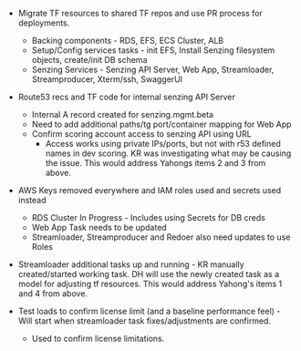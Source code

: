 - Migrate TF resources to shared TF repos and use PR process for deployments.
  - Backing components - RDS, EFS, ECS Cluster, ALB
  - Setup/Config services tasks - init EFS, Install Senzing filesystem objects, create/init DB schema
  - Senzing Services - Senzing API Server, Web App, Streamloader, Streamproducer, Xterm/ssh, SwaggerUI

- Route53 recs and TF code for internal senzing API Server
  - Internal A record created for senzing.mgmt.beta
  - Need to add additional paths/tg port/container mapping for Web App
  - Confirm scoring account access to senzing API using URL
    - Access works using private IPs/ports, but not with r53 defined names in dev scoring.  KR was investigating what may be causing the issue.  This would address Yahongs items 2 and 3 from above.

- AWS Keys removed everywhere and IAM roles used and secrets used instead
  - RDS Cluster In Progress - Includes using Secrets for DB creds
  - Web App Task needs to be updated
  - Streamloader, Streamproducer and Redoer also need updates to use Roles

- Streamloader additional tasks up and running - KR manually created/started working task.  DH will use the newly created task as a model for adjusting tf resources.  This would address Yahong's items 1 and 4 from above.

- Test loads to confirm license limit (and a baseline performance feel) - Will start when streamloader task fixes/adjustments are confirmed.
  - Used to confirm license limitations.
